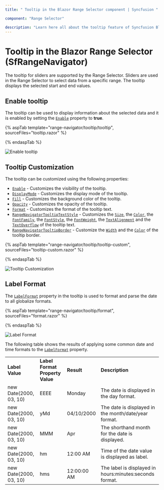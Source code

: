 ```yaml
---
title: " Tooltip in the Blazor Range Selector component | Syncfusion "

component: "Range Selector"

description: "Learn here all about the tooltip feature of Syncfusion Blazor Range Selector (SfRangeNavigator) component and more."
---
```


# Tooltip in the Blazor Range Selector (SfRangeNavigator)

<!-- markdownlint-disable MD036 -->

The tooltip for sliders are supported by the Range Selector. Sliders are used in the Range Selector to select data from a specific range. The tooltip displays the selected start and end values.

<!-- markdownlint-disable MD013 -->

## Enable tooltip

The tooltip can be used to display information about the selected data and it is enabled by setting the [`Enable`](https://help.syncfusion.com/cr/blazor/Syncfusion.Blazor.Charts.RangeNavigatorRangeTooltipSettings.html#Syncfusion_Blazor_Charts_RangeNavigatorRangeTooltipSettings_Enable) property to **true**.

{% aspTab template="range-navigator/tooltip/tooltip", sourceFiles="tooltip.razor" %}

{% endaspTab %}

![Enable tooltip](images/tooltip/tooltip.png)

## Tooltip Customization

The tooltip can be customized using the following properties:

* [`Enable`](https://help.syncfusion.com/cr/blazor/Syncfusion.Blazor.Charts.RangeNavigatorRangeTooltipSettings.html#Syncfusion_Blazor_Charts_RangeNavigatorRangeTooltipSettings_Enable) - Customizes the visibility of the tooltip.
* [`DisplayMode`](https://help.syncfusion.com/cr/blazor/Syncfusion.Blazor.Charts.RangeNavigatorRangeTooltipSettings.html#Syncfusion_Blazor_Charts_RangeNavigatorRangeTooltipSettings_DisplayMode) - Customizes the display mode of the tooltip.
* [`Fill`](https://help.syncfusion.com/cr/blazor/Syncfusion.Blazor.Charts.RangeNavigatorRangeTooltipSettings.html#Syncfusion_Blazor_Charts_RangeNavigatorRangeTooltipSettings_Fill) - Customizes the background color of the tooltip.
* [`Opacity`](https://help.syncfusion.com/cr/blazor/Syncfusion.Blazor.Charts.RangeNavigatorRangeTooltipSettings.html#Syncfusion_Blazor_Charts_RangeNavigatorRangeTooltipSettings_Opacity) - Customizes the opacity of the tooltip.
* [`Format`](https://help.syncfusion.com/cr/blazor/Syncfusion.Blazor.Charts.RangeNavigatorRangeTooltipSettings.html#Syncfusion_Blazor_Charts_RangeNavigatorRangeTooltipSettings_Format) - Customizes the format of the tooltip text.
* [`RangeNavigatorTooltipTextStyle`](https://help.syncfusion.com/cr/blazor/Syncfusion.Blazor.Charts.RangeNavigatorTooltipTextStyle.html) - Customizes the [`Size`](https://help.syncfusion.com/cr/blazor/Syncfusion.Blazor.Charts.RangeNavigatorTooltipTextStyle.html#Syncfusion_Blazor_Charts_RangeNavigatorTooltipTextStyle_Size), the [`Color`](https://help.syncfusion.com/cr/blazor/Syncfusion.Blazor.Charts.ChartCommonFont.html#Syncfusion_Blazor_Charts_ChartCommonFont_Color), the [`FontFamily`](https://help.syncfusion.com/cr/blazor/Syncfusion.Blazor.Charts.ChartCommonFont.html#Syncfusion_Blazor_Charts_ChartCommonFont_FontFamily), the [`FontStyle`](https://help.syncfusion.com/cr/blazor/Syncfusion.Blazor.Charts.ChartCommonFont.html#Syncfusion_Blazor_Charts_ChartCommonFont_FontStyle), the [`FontWeight`](https://help.syncfusion.com/cr/blazor/Syncfusion.Blazor.Charts.ChartCommonFont.html#Syncfusion_Blazor_Charts_ChartCommonFont_FontWeight), the [`TextAlignment`](https://help.syncfusion.com/cr/blazor/Syncfusion.Blazor.Charts.ChartCommonFont.html#Syncfusion_Blazor_Charts_ChartCommonFont_TextAlignment) and the [`TextOverflow`](https://help.syncfusion.com/cr/blazor/Syncfusion.Blazor.Charts.ChartCommonFont.html#Syncfusion_Blazor_Charts_ChartCommonFont_TextOverflow) of the tooltip text.
* [`RangeNavigatorTooltipBorder`](https://help.syncfusion.com/cr/blazor/Syncfusion.Blazor.Charts.RangeNavigatorTooltipBorder.html) - Customize the [`Width`](https://help.syncfusion.com/cr/blazor/Syncfusion.Blazor.Charts.ChartCommonBorder.html#Syncfusion_Blazor_Charts_ChartCommonBorder_Width) and the [`Color`](https://help.syncfusion.com/cr/blazor/Syncfusion.Blazor.Charts.ChartCommonBorder.html#Syncfusion_Blazor_Charts_ChartCommonBorder_Color) of the tooltip border.

{% aspTab template="range-navigator/tooltip/tooltip-custom", sourceFiles="tooltip-custom.razor" %}

{% endaspTab %}

![Tooltip Customization](images/tooltip/tooltip-custom.png)

## Label Format

The [`LabelFormat`](https://help.syncfusion.com/cr/blazor/Syncfusion.Blazor.Charts.SfRangeNavigator.html#Syncfusion_Blazor_Charts_SfRangeNavigator_LabelFormat) property in the tooltip is used to format and parse the date to all globalize formats.

{% aspTab template="range-navigator/tooltip/format", sourceFiles="format.razor" %}

{% endaspTab %}

![Label Format](images/tooltip/tooltip-format.png)

The following table shows the results of applying some common date and time formats to the [`LabelFormat`](https://help.syncfusion.com/cr/blazor/Syncfusion.Blazor.Charts.SfRangeNavigator.html#Syncfusion_Blazor_Charts_SfRangeNavigator_LabelFormat) property.

<!-- markdownlint-disable MD033 -->
<table>
<tr>
<td><b>Label Value</b></td>
<td><b>Label Format Property Value</b></td>
<td><b>Result </b></td>
<td><b>Description </b></td>
</tr>
<tr>
<td>new Date(2000, 03, 10)</td>
<td>EEEE</td>
<td>Monday</td>
<td>The date is displayed in the day format.</td>
</tr>
<tr>
<td>new Date(2000, 03, 10)</td>
<td>yMd</td>
<td>04/10/2000</td>
<td>The date is displayed in the month/date/year format.</td>
</tr>
<tr>
<td>new Date(2000, 03, 10)</td>
<td> MMM </td>
<td>Apr</td>
<td>The shorthand month for the date is displayed.</td>
</tr>
<tr>
<td>new Date(2000, 03, 10)</td>
<td>hm</td>
<td>12:00 AM</td>
<td>Time of the date value is displayed as label.</td>
</tr>
<tr>
<td>new Date(2000, 03, 10)</td>
<td>hms</td>
<td>12:00:00 AM</td>
<td>The label is displayed in hours:minutes:seconds format.</td>
</tr>
</table>